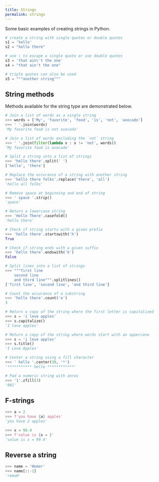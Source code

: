 ```yaml
---
title: Strings
permalink: strings
---
```


Some basic examples of creating strings in Python.

```python
# create a string with single quotes or double quotes
s1 = 'hello'
s2 = "hello there"

# use \ to escape a single quote or use double quotes
s3 = 'that ain\'t the one'
s4 = "that ain't the one"

# triple quotes can also be used
s5 = """another string"""
```

## String methods

Methods available for the string type are demonstrated below.

```python
# Join a list of words as a single string
>>> words = ['My', 'favorite', 'food', 'is', 'not', 'avocado']
>>> ' '.join(words)
'My favorite food is not avocado'

# Join a list of words excluding the `not` string
>>> ' '.join(filter(lambda x : x != 'not', words))
'My favorite food is avocado'
```

```python
# Split a string into a list of strings
>>> 'hello there'.split(' ')
['hello', 'there']
```

```python
# Replace the occurance of a string with another string
>>> 'hello there folks'.replace('there', 'all')
'hello all folks'
```

```python
# Remove space at beginning and end of string
>>> ' space '.strip()
'space'
```

```python
# Return a lowercase string
>>> 'Hello There'.casefold()
'hello there'
```

```python
# Check if string starts with a given prefix
>>> 'hello there'.startswith('h')
True

# Check if string ends with a given suffix
>>> 'hello there'.endswith('k')
False
```

```python
# Split lines into a list of strings
>>> """first line
    second line
    and third line""".splitlines()
['first line', 'second line', 'and third line']
```

```python
# Count the occurance of a substring
>>> 'hello there'.count('e')
3
```

```python
# Return a copy of the string where the first letter is capitalized
>>> s = 'i love apples'
>>> s.capitalize()
'I love apples'
```

```python
# Return a copy of the string where words start with an uppercase
>>> s = 'i love apples'
>>> s.title()
'I Love Apples'
```

```python
# Center a string using a fill character
>>> ' hello '.center(30, '*')
'*********** hello ************'
```

```python
# Pad a numeric string with zeros
>>> '1'.zfill(3)
'001'
```

## F-strings

```python
>>> a = 2
>>> f'you have {a} apples'
'you have 2 apples'

>>> x = 99.4
>>> f'value is {x = }'
'value is x = 99.4'
```

## Reverse a string

```python
>>> name = 'Homer'
>>> name[::-1]
'remoH'
```
